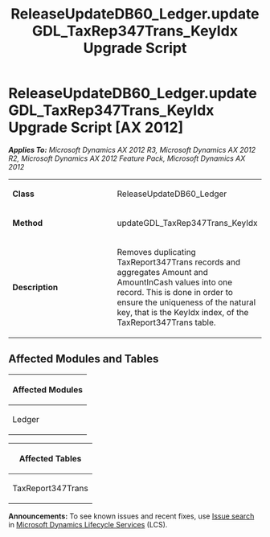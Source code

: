 ﻿---
title: ReleaseUpdateDB60_Ledger.updateGDL_TaxRep347Trans_KeyIdx Upgrade Script
TOCTitle: ReleaseUpdateDB60_Ledger.updateGDL_TaxRep347Trans_KeyIdx Upgrade Script
ms:assetid: 7a15d048-b8e3-e161-c34d-7cd82487e38b
ms:mtpsurl: https://msdn.microsoft.com/en-us/library/JJ719419(v=AX.60)
ms:contentKeyID: 49709210
ms.date: 05/18/2015
mtps_version: v=AX.60
---

# ReleaseUpdateDB60\_Ledger.updateGDL\_TaxRep347Trans\_KeyIdx Upgrade Script [AX 2012]


_**Applies To:** Microsoft Dynamics AX 2012 R3, Microsoft Dynamics AX 2012 R2, Microsoft Dynamics AX 2012 Feature Pack, Microsoft Dynamics AX 2012_

<table>
<colgroup>
<col style="width: 50%" />
<col style="width: 50%" />
</colgroup>
<tbody>
<tr class="odd">
<td><p><strong>Class</strong></p></td>
<td><p>ReleaseUpdateDB60_Ledger</p></td>
</tr>
<tr class="even">
<td><p><strong>Method</strong></p></td>
<td><p>updateGDL_TaxRep347Trans_KeyIdx</p></td>
</tr>
<tr class="odd">
<td><p><strong>Description</strong></p></td>
<td><p>Removes duplicating TaxReport347Trans records and aggregates Amount and AmountInCash values into one record. This is done in order to ensure the uniqueness of the natural key, that is the KeyIdx index, of the TaxReport347Trans table.</p></td>
</tr>
</tbody>
</table>


## Affected Modules and Tables

<table>
<colgroup>
<col style="width: 100%" />
</colgroup>
<thead>
<tr class="header">
<th><p>Affected Modules</p></th>
</tr>
</thead>
<tbody>
<tr class="odd">
<td><p>Ledger</p></td>
</tr>
</tbody>
</table>


<table>
<colgroup>
<col style="width: 100%" />
</colgroup>
<thead>
<tr class="header">
<th><p>Affected Tables</p></th>
</tr>
</thead>
<tbody>
<tr class="odd">
<td><p>TaxReport347Trans</p></td>
</tr>
</tbody>
</table>

  
**Announcements:** To see known issues and recent fixes, use [Issue search](http://go.microsoft.com/fwlink/?linkid=389258) in [Microsoft Dynamics Lifecycle Services](http://go.microsoft.com/fwlink/?linkid=306505) (LCS).

